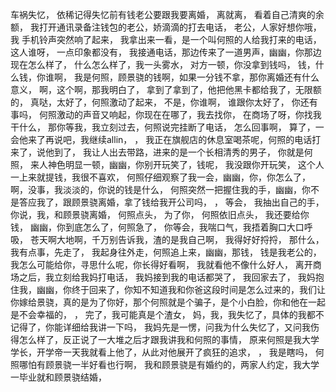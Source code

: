 车祸失忆，
依稀记得失忆前有钱老公要跟我要离婚，
离就离，
看着自己清爽的余额，
我打开通讯录备注钱包的老公，娇滴滴的打去电话，
老公，人家好想你哦，
我
手机铃声突然响了起来，
我拿出来一看，是一个叫何照的人给我打来的电话，
这人谁呀，
一点印象都没有，
我接通电话，那边传来了一道男声，幽幽，你那边现在怎么样了，
什么怎么样了，我一头雾水，
对方一顿，你没拿到钱吗，
钱，什么钱，你谁啊，
我是何照，顾景骁的钱啊，如果一分钱不拿，那你离婚还有什么意义，
啊，这个啊，那我明白了，
拿到了拿到了，他把他黑卡都给我了，无限额的，
真哒，太好了，何照激动了起来，
不是，你谁啊，
谁跟你太好了，
你还有事吗，
何照激动的声音又响起，你现在在哪了，我去找你，
在商场了呀，你找我干什么，
那你等我，我立刻过去，何照说完挂断了电话，
怎么回事啊，
算了，一会他来了再说吧，我继续allin，
，
我正在旗舰店的休息室喝茶呢，何照的电话打来了，说他到了，
我让人出去带路，进来的是一个长相清秀的男子，
你就是何照，
来人神色明显一顿，幽幽，你别开玩笑了，钱呢，
我没跟你开玩笑，
这个人一上来就提钱，我很不喜欢，
何照仔细观察了我一会，幽幽，你，你怎么了，
啊，没事，我淡淡的，你说的钱是什么，
何照突然一把握住我的手，幽幽，你不是答应我了，跟顾景骁离婚，拿了钱给我开公司吗，
，
等会，
我抽出自己的手，你说，我，和顾景骁离婚，
何照点头，
为了你，
何照依旧点头，
我还要给你钱，
幽幽，你到底怎么了，何照急了，
你等会，我喘口气，我捂着胸口大口呼吸，
苍天啊大地啊，千万别告诉我，渣的是我自己啊，
我得好好捋捋，
那什么，我有点事，先走了，
我起身往外走，何照追上来，幽幽，那钱，
钱是我老公的，我怎么可能给你，寻思什么呢，你长得好看啊，
我就看他不像什么好人，
离开商场之后，我立刻给我妈打电话，
我妈接到我的电话都哭了，
我回家去了，
我妈抱住我，幽幽，你终于回来了，你知不知道我和你爸这段时间是怎么过来的，我们让你嫁给景骁，真的是为了你好，那个何照就是个骗子，是个小白脸，你和他在一起是不会幸福的，
，
完了，我可能真是个渣女，
妈，我，我失忆了，具体的我都不记得了，你能详细给我讲一下吗，
我妈先是一愣，问我为什么失忆了，又问我伤得怎么样了，反正说了一大堆之后才跟我讲我和何照的事情，
原来何照是我大学学长，开学帝一天我就看上他了，从此对他展开了疯狂的追求，
，
我是瞎吗，
何照哪怕有顾景骁一半好看也行啊，
我和顾景骁是有婚约的，两家人约定，我大学一毕业就和顾景骁结婚，